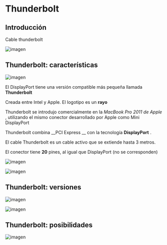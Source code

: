 # Thunderbolt

## Introducción

Cable thunderbolt

![imagen](img/5_Conectores_de_v%C3%ADdeo_II_%28HDMI%2C_displayport%2Cthunderbolt%2921.jpg)

## Thunderbolt: características

![imagen](img/5_Conectores_de_v%C3%ADdeo_II_%28HDMI%2C_displayport%2Cthunderbolt%2922.png)

El DisplayPort tiene una versión compatible más pequeña llamada  __Thunderbolt__

Creada entre Intel y Apple\. El logotipo es un  __rayo__

Thunderbolt se introdujo comercialmente en la  _MacBook Pro 2011 de Apple_ , utilizando el mismo conector desarrollado por Apple como Mini DisplayPort

Thunderbolt combina  __PCI Express __ con la tecnología  __DisplayPort__ \.

El cable Thunderbolt es un cable activo que se extiende hasta 3 metros\.

El conector tiene  __20__  pines, al igual que DisplayPort \(no se corresponden\)

![imagen](img/5_Conectores_de_v%C3%ADdeo_II_%28HDMI%2C_displayport%2Cthunderbolt%2923.png)

![imagen](img/5_Conectores_de_v%C3%ADdeo_II_%28HDMI%2C_displayport%2Cthunderbolt%2924.jpg)

## Thunderbolt: versiones

![imagen](img/5_Conectores_de_v%C3%ADdeo_II_%28HDMI%2C_displayport%2Cthunderbolt%2925.jpg)

![imagen](img/5_Conectores_de_v%C3%ADdeo_II_%28HDMI%2C_displayport%2Cthunderbolt%2926.jpg)

## Thunderbolt: posibilidades

![imagen](img/5_Conectores_de_v%C3%ADdeo_II_%28HDMI%2C_displayport%2Cthunderbolt%2927.jpg)